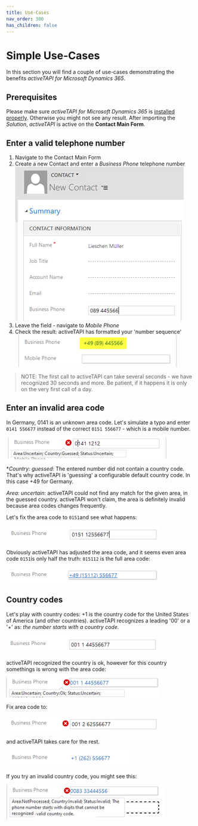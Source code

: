 ```yaml
---
title: Use-Cases
nav_order: 300
has_children: false
---
```


# Simple Use-Cases

In this section you will find a couple of use-cases demonstrating the benefits _activeTAPI for Microsoft Dynamics 365_.

## Prerequisites

Please make sure _activeTAPI for Microsoft Dynamics 365_ is [installed properly](../admin/verifySetupOnPremise.md). Otherwise you might not see any result. After importing the *Solution*, *activeTAPI* is active on the **Contact Main Form**.

## Enter a valid telephone number

1. Navigate to the Contact Main Form
2. Create a new Contact and 
 enter a *Business Phone* telephone number
 ![image-20191217225001259](usecase.assets/image-20191217225001259.png)
3. Leave the field - navigate to *Mobile Phone*
4. Check the result: activeTAPI has formatted your 'number sequence'
   ![image-20191217225158248](usecase.assets/image-20191217225158248.png)

> NOTE: The first call to activeTAPI can take several seconds - we have recognized 30 seconds and more. Be patient, if it happens it is only on the very first call of a day. 

## Enter an invalid area code

In Germany, 0141 is an unknown area code. Let's simulate a typo and enter `0141 556677` instead of the correct `0151 556677`  - which is a mobile number.

![image-20191217225725243](usecase.assets/image-20191217225725243.png)

**Country: guessed*: The entered number did not contain a country code. That's why activeTAPI is 'guessing' a configurable default country code. In this case +49 for Germany.

*Area: uncertain*: activeTAPI could not find any match for the given area, in the guessed country. activeTAPI won't claim, the area is definitely invalid because area codes changes frequently.

Let's fix the area code to `0151`and see what happens:

![image-20191217230313428](usecase.assets/image-20191217230313428.png)

Obviously activeTAPI has adjusted the area code, and it seems even area code `0151`is only half the truth: `015112` is the full area code:

![image-20191217230408983](usecase.assets/image-20191217230408983.png)

## Country codes

Let's play with country codes: +1 is the country code for the United States of America (and other countries). activeTAPI recognizes a leading '00' or a '+' as: *the number starts with a country code*. 

![image-20191217230749937](usecase.assets/image-20191217230749937.png)

activeTAPI recognized the country is ok, however for this country somethings is wrong with the area code:

![image-20191217230845069](usecase.assets/image-20191217230845069.png)

Fix area code to:

![image-20191217230946056](usecase.assets/image-20191217230946056.png)

and activeTAPI takes care for the rest.

![image-20191217231014039](usecase.assets/image-20191217231014039.png)

If you try an invalid  country code, you might see this:

![img](usecase.assets/SNAGHTML1e272f5.PNG)